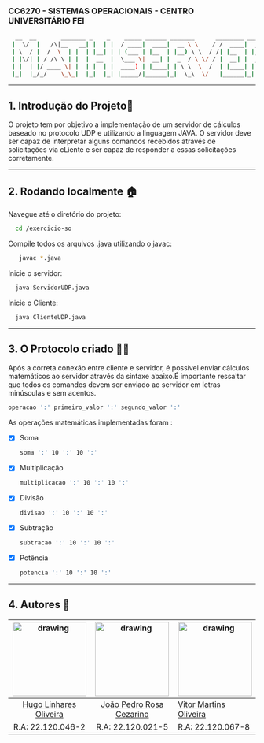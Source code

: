 ### CC6270 - SISTEMAS OPERACIONAIS - CENTRO UNIVERSITÁRIO FEI
```bash
  __  __       _______ _    _    _____ ______ _______      ________ _____  
 |  \/  |   /\|__   __| |  | |  / ____|  ____|  __ \ \    / /  ____|  __ \ 
 | \  / |  /  \  | |  | |__| | | (___ | |__  | |__) \ \  / /| |__  | |__) |
 | |\/| | / /\ \ | |  |  __  |  \___ \|  __| |  _  / \ \/ / |  __| |  _  / 
 | |  | |/ ____ \| |  | |  | |  ____) | |____| | \ \  \  /  | |____| | \ \ 
 |_|  |_/_/    \_\_|  |_|  |_| |_____/|______|_|  \_\  \/   |______|_|  \_\
```
***

## 1. Introdução do Projeto📘

O projeto tem por objetivo a implementação de um servidor de cálculos baseado no protocolo UDP e utilizando a linguagem JAVA. O servidor deve ser  capaz de interpretar alguns comandos recebidos através de solicitações via cLiente e ser capaz de responder a essas solicitações corretamente.

***

## 2. Rodando localmente 🏠

Navegue até o diretório do projeto:

```bash
  cd /exercicio-so
```

Compile todos os arquivos .java utilizando o javac:

```bash
   javac *.java
```

Inicie o servidor:

```bash
  java ServidorUDP.java
```

Inicie o Cliente:

```bash
  java ClienteUDP.java
```

***

## 3. O Protocolo criado 👨‍💻

Após a correta conexão entre cliente e servidor, é possível enviar cálculos matemáticos ao servidor através da sintaxe abaixo.É importante ressaltar que todos os comandos devem ser enviado ao servidor em letras minúsculas e sem acentos.

```bash
operacao ':' primeiro_valor ':' segundo_valor ':'
```

As operações matemáticas implementadas foram : 
- [x] Soma

    ```bash
    soma ':' 10 ':' 10 ':'
    ```

- [x] Multiplicação

    ```bash
    multiplicacao ':' 10 ':' 10 ':'
    ```

- [x] Divisão

    ```bash
    divisao ':' 10 ':' 10 ':'
    ```

- [x] Subtração

    ```bash
    subtracao ':' 10 ':' 10 ':'
    ```

- [x] Potência

    ```bash
    potencia ':' 10 ':' 10 ':'
    ```

***

## 4. Autores 🤖

| <img src="https://avatars.githubusercontent.com/u/72151253?v=4" alt="drawing" width="150"/> | <img src="https://avatars.githubusercontent.com/u/69048604?v=4" alt="drawing" width="150"/> | <img src="https://avatars.githubusercontent.com/u/65295232?v=4" alt="drawing" width="150"/> |
|:-------------------------------------------------------------------------------------------:|:-------------------------------------------------------------------------------------------:|---------------------------------------------------------------------------------------------|
| [Hugo Linhares Oliveira](https://github.com/hugolinhareso)                                 | [João Pedro Rosa Cezarino](https://github.com/akajhon)                                      | [Vitor Martins Oliveira](https://github.com/vihmar)                                         |
| R.A: 22.120.046-2                                                                           | R.A: 22.120.021-5                                                                           | R.A: 22.120.067-8                                                                       |